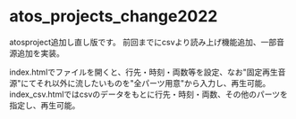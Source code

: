 # atos_projects_change2022
atosproject追加し直し版です。
前回までにcsvより読み上げ機能追加、一部音源追加を実装。

index.htmlでファイルを開くと、行先・時刻・両数等を設定、なお"固定再生音源"にてそれ以外に流したいものを"全パーツ用意"から入力し、再生可能。
index_csv.htmlではcsvのデータをもとに行先・時刻・両数、その他のパーツを指定し、再生可能。
